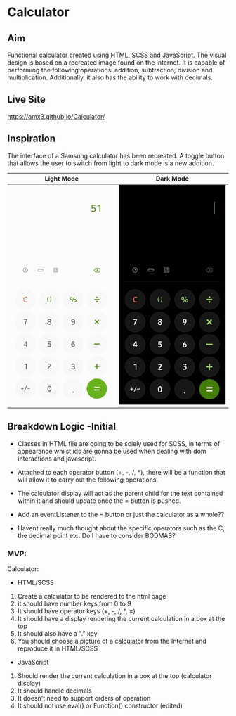 # Calculator

## Aim

Functional calculator created using HTML, SCSS and JavaScript. The visual design is based on a recreated image found on the internet. It is capable of performing the following operations: addition, subtraction, division and multiplication. Additionally, it also has the ability to work with decimals.

## Live Site

https://amx3.github.io/Calculator/

## Inspiration

The interface of a Samsung calculator has been recreated. A toggle button that allows the user to switch from light to dark mode is a new addition.

|           Light Mode            |           Dark Mode            |
| :-----------------------------: | :----------------------------: |
| ![image](Images/light-mode.jpg) | ![image](Images/dark-mode.jpg) |

## Breakdown Logic -Initial

-   Classes in HTML file are going to be solely used for SCSS, in terms of appearance whilst ids are gonna be used when dealing with dom interactions and javascript.

-   Attached to each operator button (+, -, /, \*), there will be a function that will allow it to carry out the following operations.

-   The calculator display will act as the parent child for the text contained within it and should update once the = button is pushed.

-   Add an eventListener to the = button or just the calculator as a whole??

-   Havent really much thought about the specific operators such as the C, the decimal point etc. Do I have to consider BODMAS?

### MVP:

Calculator:

-   HTML/SCSS

1. Create a calculator to be rendered to the html page
1. it should have number keys from 0 to 9
1. It should have operator keys (+, -, /, \*, =)
1. It should have a display rendering the current calculation in a box at the top
1. It should also have a "." key
1. You should choose a picture of a calculator from the Internet and reproduce it in HTML/SCSS

-   JavaScript

1. Should render the current calculation in a box at the top (calculator display)
1. It should handle decimals
1. It doesn't need to support orders of operation
1. It should not use eval() or Function() constructor (edited)
